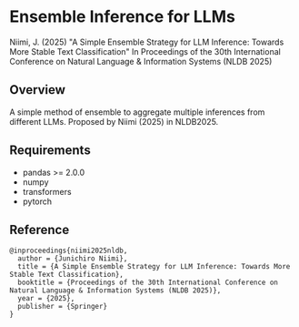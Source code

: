 # Ensemble Inference for LLMs
Niimi, J. (2025) "A Simple Ensemble Strategy for LLM Inference: Towards More Stable Text Classification" In Proceedings of the 30th International Conference on Natural Language & Information Systems (NLDB 2025)

## Overview
A simple method of ensemble to aggregate multiple inferences from different LLMs. Proposed by Niimi (2025) in NLDB2025.

## Requirements
- pandas >= 2.0.0
- numpy
- transformers
- pytorch

## Reference
```
@inproceedings{niimi2025nldb,
  author = {Junichiro Niimi},
  title = {A Simple Ensemble Strategy for LLM Inference: Towards More Stable Text Classification},
  booktitle = {Proceedings of the 30th International Conference on Natural Language & Information Systems (NLDB 2025)},
  year = {2025},
  publisher = {Springer}
}
```
